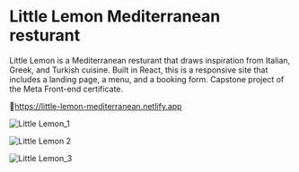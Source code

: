 # Little Lemon Mediterranean resturant

Little Lemon is a Mediterranean resturant that draws inspiration from Italian, Greek, and Turkish cuisine. Built in React, this is a responsive site that includes a landing page, a menu, and a booking form. Capstone project of the Meta Front-end certificate.

🔗https://little-lemon-mediterranean.netlify.app

![Little Lemon_1](https://github.com/jywwong/Capstone-Project-Little-Lemon-Page/assets/119052363/a0cde30c-dbb4-461c-8285-a75baee6333f)

![Little Lemon 2](https://github.com/jywwong/Capstone-Project-Little-Lemon-Page/assets/119052363/37681631-aebf-40bb-b777-01dec7d28208)

![Little Lemon_3](https://github.com/jywwong/Capstone-Project-Little-Lemon-Page/assets/119052363/31d4cb3d-f072-4bb6-9856-7af4a4c663b0)
